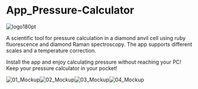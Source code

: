 # App_Pressure-Calculator

![logo180pt](https://user-images.githubusercontent.com/66723745/105149998-78d2a680-5b04-11eb-964f-6135191364f2.png)


A scientific tool for pressure calculation in a diamond anvil cell using ruby fluorescence and diamond Raman spectroscopy. 
The app supports different scales and a temperature correction.

Install the app and enjoy calculating pressure without reaching your PC! Keep your pressure calculator in your pocket!

![01_Mockup](https://user-images.githubusercontent.com/66723745/105151069-ce5b8300-5b05-11eb-83d6-65899f29f160.png)![02_Mockup](https://user-images.githubusercontent.com/66723745/105151081-d0bddd00-5b05-11eb-9b40-91c3672bef46.png)![03_Mockup](https://user-images.githubusercontent.com/66723745/105151088-d3203700-5b05-11eb-9e54-76091c280a9b.png)![04_Mockup](https://user-images.githubusercontent.com/66723745/105151095-d5829100-5b05-11eb-86b8-1aef175c66b8.png)
